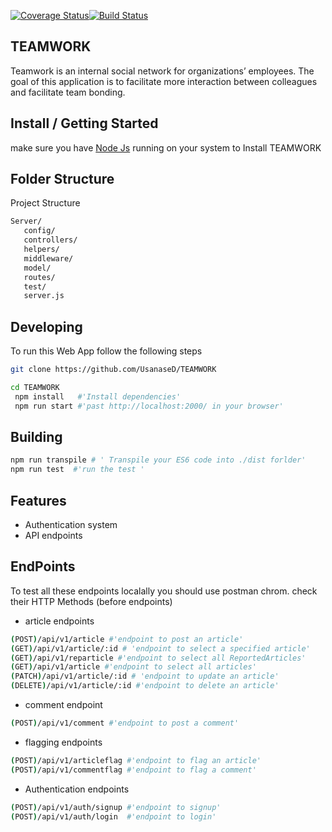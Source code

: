 [![Coverage Status](https://coveralls.io/repos/github/UsanaseD/TEAMWORK/badge.svg?branch=develop)](https://coveralls.io/github/UsanaseD/TEAMWORK?branch=develop)[![Build Status](https://travis-ci.org/UsanaseD/TEAMWORK.svg?branch=develop)](https://travis-ci.org/UsanaseD/TEAMWORK)

## TEAMWORK
Teamwork is an ​internal social network for organizations’ employees. The goal of this application is to facilitate more interaction between colleagues and facilitate team bonding. 

## Install / Getting Started

make sure you have [Node Js](https://nodejs.org/en/download/) running on your system to Install TEAMWORK

## Folder Structure
Project Structure

```bash
Server/
   config/
   controllers/
   helpers/
   middleware/
   model/
   routes/
   test/
   server.js
```
## Developing
To run this Web App follow the following steps

```bash
git clone https://github.com/UsanaseD/TEAMWORK

cd TEAMWORK
 npm install   #'Install dependencies'
 npm run start #'past http://localhost:2000/ in your browser'
```
## Building

```bash
npm run transpile # ' Transpile your ES6 code into ./dist forlder'
npm run test  #'run the test '
```
## Features

* Authentication system
* API endpoints

## EndPoints

To test all these endpoints localally you should use postman chrom.
 check their HTTP Methods (before endpoints)

* article endpoints

```bash
(POST)/api/v1/article #'endpoint to post an article'
(GET)/api/v1/article/:id # 'endpoint to select a specified article'
(GET)/api/v1/reparticle #'endpoint to select all ReportedArticles'
(GET)/api/v1/article #'endpoint to select all articles'
(PATCH)/api/v1/article/:id # 'endpoint to update an article'
(DELETE)/api/v1/article/:id #'endpoint to delete an article'

```

* comment endpoint

```bash
(POST)/api/v1/comment #'endpoint to post a comment'

```

* flagging endpoints

```bash
(POST)/api/v1/articleflag #'endpoint to flag an article'
(POST)/api/v1/commentflag #'endpoint to flag a comment'

```


* Authentication endpoints

```bash
(POST)/api/v1/auth/signup #'endpoint to signup'
(POST)/api/v1/auth/login  #'endpoint to login'
```

